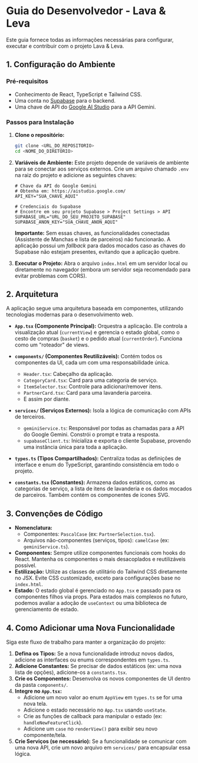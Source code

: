 # Guia do Desenvolvedor - Lava & Leva

Este guia fornece todas as informações necessárias para configurar, executar e contribuir com o projeto Lava & Leva.

## 1. Configuração do Ambiente

### Pré-requisitos
- Conhecimento de React, TypeScript e Tailwind CSS.
- Uma conta no [Supabase](https://supabase.com/) para o backend.
- Uma chave de API do [Google AI Studio](https://aistudio.google.com/) para a API Gemini.

### Passos para Instalação

1.  **Clone o repositório:**
    ```bash
    git clone <URL_DO_REPOSITORIO>
    cd <NOME_DO_DIRETORIO>
    ```

2.  **Variáveis de Ambiente:**
    Este projeto depende de variáveis de ambiente para se conectar aos serviços externos. Crie um arquivo chamado `.env` na raiz do projeto e adicione as seguintes chaves:

    ```env
    # Chave da API do Google Gemini
    # Obtenha em: https://aistudio.google.com/
    API_KEY="SUA_CHAVE_AQUI"

    # Credenciais do Supabase
    # Encontre em seu projeto Supabase > Project Settings > API
    SUPABASE_URL="URL_DO_SEU_PROJETO_SUPABASE"
    SUPABASE_ANON_KEY="SUA_CHAVE_ANON_AQUI"
    ```

    **Importante:** Sem essas chaves, as funcionalidades conectadas (Assistente de Manchas e lista de parceiros) não funcionarão. A aplicação possui um *fallback* para dados mocados caso as chaves do Supabase não estejam presentes, evitando que a aplicação quebre.

3.  **Executar o Projeto:**
    Abra o arquivo `index.html` em um servidor local ou diretamente no navegador (embora um servidor seja recomendado para evitar problemas com CORS).

## 2. Arquitetura

A aplicação segue uma arquitetura baseada em componentes, utilizando tecnologias modernas para o desenvolvimento web.

-   **`App.tsx` (Componente Principal):** Orquestra a aplicação. Ele controla a visualização atual (`currentView`) e gerencia o estado global, como o cesto de compras (`basket`) e o pedido atual (`currentOrder`). Funciona como um "roteador" de views.

-   **`components/` (Componentes Reutilizáveis):** Contém todos os componentes da UI, cada um com uma responsabilidade única.
    -   `Header.tsx`: Cabeçalho da aplicação.
    -   `CategoryCard.tsx`: Card para uma categoria de serviço.
    -   `ItemSelector.tsx`: Controle para adicionar/remover itens.
    -   `PartnerCard.tsx`: Card para uma lavanderia parceira.
    -   E assim por diante.

-   **`services/` (Serviços Externos):** Isola a lógica de comunicação com APIs de terceiros.
    -   `geminiService.ts`: Responsável por todas as chamadas para a API do Google Gemini. Constrói o prompt e trata a resposta.
    -   `supabaseClient.ts`: Inicializa e exporta o cliente Supabase, provendo uma instância única para toda a aplicação.

-   **`types.ts` (Tipos Compartilhados):** Centraliza todas as definições de interface e enum do TypeScript, garantindo consistência em todo o projeto.

-   **`constants.tsx` (Constantes):** Armazena dados estáticos, como as categorias de serviço, a lista de itens de lavanderia e os dados mocados de parceiros. Também contém os componentes de ícones SVG.

## 3. Convenções de Código

-   **Nomenclatura:**
    -   Componentes: `PascalCase` (ex: `PartnerSelection.tsx`).
    -   Arquivos não-componentes (serviços, tipos): `camelCase` (ex: `geminiService.ts`).
-   **Componentes:** Sempre utilize componentes funcionais com hooks do React. Mantenha os componentes o mais desacoplados e reutilizáveis possível.
-   **Estilização:** Utilize as classes de utilitário do Tailwind CSS diretamente no JSX. Evite CSS customizado, exceto para configurações base no `index.html`.
-   **Estado:** O estado global é gerenciado no `App.tsx` e passado para os componentes filhos via props. Para estados mais complexos no futuro, podemos avaliar a adoção de `useContext` ou uma biblioteca de gerenciamento de estado.

## 4. Como Adicionar uma Nova Funcionalidade

Siga este fluxo de trabalho para manter a organização do projeto:

1.  **Defina os Tipos:** Se a nova funcionalidade introduz novos dados, adicione as interfaces ou enums correspondentes em `types.ts`.
2.  **Adicione Constantes:** Se precisar de dados estáticos (ex: uma nova lista de opções), adicione-os a `constants.tsx`.
3.  **Crie os Componentes:** Desenvolva os novos componentes de UI dentro da pasta `components/`.
4.  **Integre no `App.tsx`:**
    -   Adicione um novo valor ao enum `AppView` em `types.ts` se for uma nova tela.
    -   Adicione o estado necessário no `App.tsx` usando `useState`.
    -   Crie as funções de callback para manipular o estado (ex: `handleNewFeatureClick`).
    -   Adicione um `case` no `renderView()` para exibir seu novo componente/tela.
5.  **Crie Serviços (se necessário):** Se a funcionalidade se comunicar com uma nova API, crie um novo arquivo em `services/` para encapsular essa lógica.

